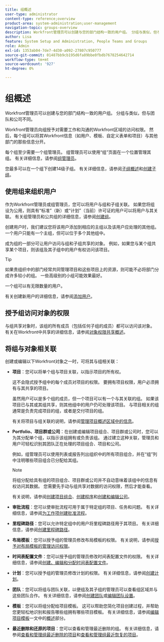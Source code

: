 ```yaml
---
title: 组概述
user-type: administrator
content-type: reference;overview
product-area: system-administration;user-management
navigation-topic: groups-overview
description: Workfront管理员可以创建与您的部门结构一致的用户组。 分组与类似，但与团队和公司不同。
author: Lisa
feature: System Setup and Administration, People Teams and Groups
role: Admin
exl-id: 1353ab04-7de7-4d30-a092-27807c950777
source-git-commit: 01487bb9cb195d6fa89bbe0fbdb7678254642714
workflow-type: tm+mt
source-wordcount: '927'
ht-degree: 0%

---
```


# 组概述

<!-- Audited: 01/2024 -->

Workfront管理员可以创建与您的部门结构一致的用户组。 分组与类似，但与团队和公司不同。

Workfront管理员向组授予对需要工作和沟通的Workfront区域的访问权限。 然后，每个组可以将其Workfront信息（如用户、模板、自定义表单和项目）与其他部门的那些信息分开。

每个组至少需要一个组管理员。 组管理员可以使用“组”页面在一个位置管理其组。 有关详细信息，请参阅[组管理员](../../../administration-and-setup/manage-groups/group-roles/group-administrators.md)。

您最多可以在一个组下创建14级子组。 有关详细信息，请参阅[子组概述](../../../administration-and-setup/manage-groups/groups-overview/subgroups.md)和[创建子组](../../../administration-and-setup/manage-groups/create-and-manage-subgroups/create-a-subgroup.md)。

## 使用组来组织用户

作为Workfront管理员或组管理员，您可以将用户与组和子组关联。 如果您将组设为公用，则具有“标准”（新）或“计划”（当前）许可证的用户可以将用户与其关联。 有关组管理员和公共组的详细信息，请参阅[创建组](../../../administration-and-setup/manage-groups/create-and-manage-groups/create-a-group.md)。

创建用户时，我们建议您将该用户添加到相应的主组以及该用户应处理的其他组。 一个用户只能有一个主组，但可以位于多个其他组中。

成为组的一部分可让用户访问与组和子组共享的对象。 例如，如果您与某个组共享某个项目，则该组及其子组中的用户有权访问该项目。

>[!TIP]
>
>如果贵组织中的部门经常共同管理项目和这些项目上的资源，则可能不必将部门分成许多较小的组。 一些高级别的小组可能效果最好。

一个组可以有无限数量的用户。

有关创建新用户的详细信息，请参阅[添加用户](../../../administration-and-setup/add-users/add-users.md)。

## 授予组访问对象的权限

与组共享对象时，该组的所有成员（包括任何子组的成员）都可以访问该对象。 有关在Workfront中共享的详细信息，请参阅[对象权限共享概述](../../../workfront-basics/grant-and-request-access-to-objects/sharing-permissions-on-objects-overview.md)。

## 将组与对象相关联

创建或编辑以下Workfront对象之一时，可将其与组相关联：

* **项目**：您可以将单个组与项目关联，以指示项目的所有权。

  这不会隐式授予组中的每个成员对项目的权限。 要拥有项目权限，用户必须拥有与其共享的项目。

  虽然用户可以是多个组的成员，但一个项目可以有一个与其关联的组。 如果该项目已与其或其组共享，则其他组中的用户仍可处理该项目。 与项目相关的组通常是负责完成项目的组，或者是交付项目的组。

  有关将项目与组关联的说明，请参阅[管理项目概述区域中的信息](../../../manage-work/projects/manage-projects/understand-project-overview-area.md)。

* **Portfolio、项目群或公司**：在创建或编辑项目组合、项目群或公司时，您可以为其分配单个组，以指示该组拥有或负责该组。 通过建立这种关联，管理员和用户可轻松识别其团队正在处理的项目组合、项目和公司。

  例如，组管理员可以使用列表或报告列出组织中的所有项目组合，并在“组”列中注明哪些项目组合已分配给其组。

  >[!NOTE]
  >
  >将组分配给具有组的项目组合、项目群或公司并不自动意味着该组中的信息有权访问其数据。 您需要先手动与组共享对数据的访问权限，然后才能查看。

  有关说明，请参阅[创建项目组合](../../../manage-work/portfolios/create-and-manage-portfolios/create-portfolios.md)、[创建程序](../../../manage-work/portfolios/create-and-manage-programs/create-program.md)和[创建和编辑公司](../../../administration-and-setup/set-up-workfront/organizational-setup/create-and-edit-companies.md)。

* **审批流程**：您可以使审批流程可用于属于特定组的项目、任务和问题。 有关详细信息，请参阅[为工作项创建批准流程](../../../administration-and-setup/customize-workfront/configure-approval-milestone-processes/create-approval-processes.md)。
* **里程碑路径**：您可以允许特定组中的用户将里程碑路径用于其项目。 有关详细信息，请参阅[创建里程碑路径](../../../administration-and-setup/customize-workfront/configure-approval-milestone-processes/create-milestone-path.md)。
* **布局模板**：您可以授予组的管理员修改布局模板的权限。 有关说明，请参阅[授予对布局模板的管理访问权限](../../../administration-and-setup/customize-workfront/use-layout-templates/grant-admin-access-layout-template.md)。

* **时间表配置文件**：您可以授予组的管理员修改时间表配置文件的权限。 有关详细信息，请参阅[创建、编辑和分配时间表配置文件](../../../timesheets/create-and-manage-timesheets/create-timesheet-profiles.md)。

* **计划**：您可以授予组的管理员修改计划的权限。 有关详细信息，请参阅[创建计划](../../../administration-and-setup/set-up-workfront/configure-timesheets-schedules/create-schedules.md)。
* **团队**：您可以将组与团队关联，以便组及其子组的管理员可以查看组区域并与这些团队合作。 有关详细信息，请参阅[创建团队](../../../people-teams-and-groups/create-and-manage-teams/create-a-team.md)或[编辑团队设置](../../../people-teams-and-groups/create-and-manage-teams/edit-team-settings.md)。
* **模板**：您可以将组分配给项目模板。 这可以帮助您简化项目创建过程，并帮助您更轻松地识别和报告哪些组拥有哪些项目模板。 有关详细信息，请参阅[编辑项目模板](../../../manage-work/projects/create-and-manage-templates/edit-templates.md)一文中的[概述](../../../manage-work/projects/create-and-manage-templates/edit-templates.md#overview)部分。

* **最近删除和还原的项目**：您可以查看和管理最近删除的组。 有关详细信息，请参阅[查看和管理组最近删除的项目](../../../administration-and-setup/manage-groups/work-with-group-objects/view-manage-groups-recently-deleted-objects.md)和[查看和管理组最近恢复的项目](../../../administration-and-setup/manage-groups/work-with-group-objects/view-manage-groups-recently-restored-objects.md)。
